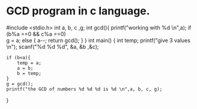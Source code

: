 # GCD program in c language.
#include <stdio.h>
int a, b, c ,g;
int gcd(){
    printf("working with %d \n",a);
    if (b%a ==0 && c%a ==0)  
    g = a;
    else {
        a--;
        return gcd();
    }
}
int main()
{
    int temp;
    printf("give 3 values \n");
    scanf("%d %d %d", &a, &b ,&c);
    
    if (b<a){
        temp = a;
        a = b;
        b = temp;
    }
    g = gcd();
    printf("the GCD of numbers %d %d %d is %d \n",a, b, c, g);
}
